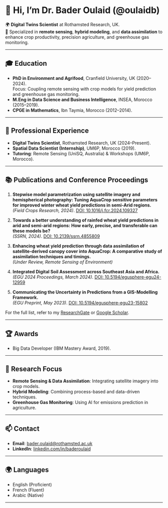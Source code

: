 # 👋 Hi, I’m Dr. Bader Oulaid (@oulaidb)

🌍 **Digital Twins Scientist** at Rothamsted Research, UK.  
🔬 Specialized in **remote sensing**, **hybrid modeling**, and **data assimilation** to enhance crop productivity, precision agriculture, and greenhouse gas monitoring.  

---

## 🎓 **Education**
- **PhD in Environment and Agrifood**, Cranfield University, UK (2020–2024).  
  Focus: Coupling remote sensing with crop models for yield prediction and greenhouse gas monitoring.  
- **M.Eng in Data Science and Business Intelligence**, INSEA, Morocco (2015–2019).  
- **CPGE in Mathematics**, Ibn Taymia, Morocco (2012–2014).  

---

## 💼 **Professional Experience**
- **Digital Twins Scientist**, Rothamsted Research, UK (2024–Present).  
- **Spatial Data Scientist (Internship)**, UM6P, Morocco (2019).  
- **Tutoring**: Remote Sensing (UniSQ, Australia) & Workshops (UM6P, Morocco).  

---

## 📚 **Publications and Conference Proceedings**
1. **Stepwise model parametrization using satellite imagery and hemispherical photography: Tuning AquaCrop sensitive parameters for improved winter wheat yield predictions in semi-Arid regions.**  
   *(Field Crops Research, 2024)*. [DOI: 10.1016/j.fcr.2024.109327](https://doi.org/10.1016/j.fcr.2024.109327)  

2. **Towards a better understanding of rainfed wheat yield predictions in arid and semi-arid regions: How early, precise, and transferable can these models be?**  
   *(SSRN, 2024)*. [DOI: 10.2139/ssrn.4855809](https://doi.org/10.2139/ssrn.4855809)  

3. **Enhancing wheat yield prediction through data assimilation of satellite-derived canopy cover into AquaCrop: A comparative study of assimilation techniques and timings.**  
   *(Under Review, Remote Sensing of Environment)*  

4. **Integrated Digital Soil Assessment across Southeast Asia and Africa.**  
   *(EGU 2024 Proceedings, March 2024)*. [DOI: 10.5194/egusphere-egu24-12959](https://doi.org/10.5194/egusphere-egu24-12959)  

5. **Communicating the Uncertainty in Predictions from a GIS-Modelling Framework.**  
   *(EGU Preprint, May 2023)*. [DOI: 10.5194/egusphere-egu23-15802](https://doi.org/10.5194/egusphere-egu23-15802)  

For the full list, refer to my [ResearchGate](https://www.researchgate.net/) or [Google Scholar](https://scholar.google.com/).

---

## 🏆 **Awards**
- Big Data Developer (IBM Mastery Award, 2019).  

---

## 🌟 **Research Focus**
- **Remote Sensing & Data Assimilation**: Integrating satellite imagery into crop models.  
- **Hybrid Modeling**: Combining process-based and data-driven techniques.  
- **Greenhouse Gas Monitoring**: Using AI for emissions prediction in agriculture.  

---

## 📫 **Contact**
- **Email**: [bader.oulaid@rothamsted.ac.uk](mailto:bader.oulaid@rothamsted.ac.uk)  
- **LinkedIn**: [linkedin.com/in/baderoulaid](https://linkedin.com/in/baderoulaid)  

---

## 🌍 **Languages**
- English (Proficient)  
- French (Fluent)  
- Arabic (Native)  

---

<!---
oulaidb/oulaidb is a ✨ special ✨
